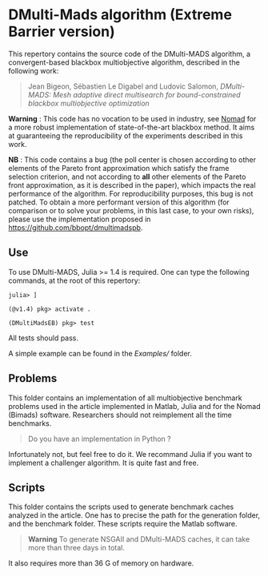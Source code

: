 # DMulti-Mads algorithm (Extreme Barrier version)

This repertory contains the source code of the DMulti-MADS algorithm, a convergent-based blackbox multiobjective algorithm, described in the following work:

> Jean Bigeon, Sébastien Le Digabel and Ludovic Salomon, *DMulti-MADS: Mesh adaptive direct multisearch for bound-constrained blackbox multiobjective optimization*

**Warning** : This code has no vocation to be used in industry, see [Nomad](https://www.gerad.ca/nomad) for a more robust implementation of state-of-the-art blackbox method.
It aims at guaranteeing the reproducibility of the experiments described in this work.

**NB** : This code contains a bug (the poll center is chosen according to other elements of the Pareto front approximation which satisfy the frame selection criterion, and not according to **all** other elements of the Pareto front approximation, as it is described in the paper), which impacts the real performance of the algorithm. For reproducibility purposes, this bug is not patched. To obtain a more performant version of this algorithm (for comparison or to solve your problems, in this last case, to your own risks), please use the implementation proposed in https://github.com/bbopt/dmultimadspb.

## Use

To use DMulti-MADS, Julia >= 1.4 is required. One can type the following commands, at the root of this repertory:
````
julia> ]

(@v1.4) pkg> activate .

(DMultiMadsEB) pkg> test
````
All tests should pass.

A simple example can be found in the *Examples/* folder.

## Problems

This folder contains an implementation of all multiobjective benchmark problems used in the article implemented in Matlab, Julia and for the Nomad (Bimads) software.
Researchers should not reimplement all the time benchmarks.

> Do you have an implementation in Python ?

Infortunately not, but feel free to do it. We recommand Julia if you want to implement a challenger algorithm. It is quite fast and free.

## Scripts

This folder contains the scripts used to generate benchmark caches analyzed in the article. One has to precise the path for the generation folder, and the benchmark folder. These scripts require the Matlab software.
> **Warning** To generate NSGAII and DMulti-MADS caches, it can take more than three days in total.

It also requires more than 36 G of memory on hardware.

